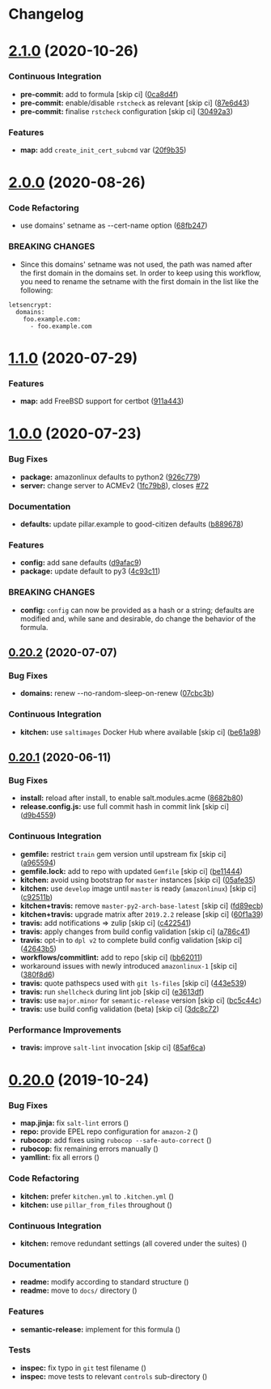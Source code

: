 # Changelog

# [2.1.0](https://github.com/saltstack-formulas/letsencrypt-formula/compare/v2.0.0...v2.1.0) (2020-10-26)


### Continuous Integration

* **pre-commit:** add to formula [skip ci] ([0ca8d4f](https://github.com/saltstack-formulas/letsencrypt-formula/commit/0ca8d4f92f721161a2b0de15e882fbf144e1f017))
* **pre-commit:** enable/disable `rstcheck` as relevant [skip ci] ([87e6d43](https://github.com/saltstack-formulas/letsencrypt-formula/commit/87e6d43da34943ae5435615939417b2c251394a9))
* **pre-commit:** finalise `rstcheck` configuration [skip ci] ([30492a3](https://github.com/saltstack-formulas/letsencrypt-formula/commit/30492a36a285baa428b7a3e894246998a5dce8c2))


### Features

* **map:** add `create_init_cert_subcmd` var ([20f9b35](https://github.com/saltstack-formulas/letsencrypt-formula/commit/20f9b35fda19a7bad7335283fc566836a7631ab1))

# [2.0.0](https://github.com/saltstack-formulas/letsencrypt-formula/compare/v1.1.0...v2.0.0) (2020-08-26)


### Code Refactoring

* use domains' setname as --cert-name option ([68fb247](https://github.com/saltstack-formulas/letsencrypt-formula/commit/68fb2475508fea71caf542f62be0e5ce3789e90e))


### BREAKING CHANGES

* Since this domains' setname was not used, the path was named
after the first domain in the domains set. In order to keep using this workflow,
you need to rename the setname with the first domain in the list like the
following:
```
letsencrypt:
  domains:
    foo.example.com:
      - foo.example.com
```

# [1.1.0](https://github.com/saltstack-formulas/letsencrypt-formula/compare/v1.0.0...v1.1.0) (2020-07-29)


### Features

* **map:** add FreeBSD support for certbot ([911a443](https://github.com/saltstack-formulas/letsencrypt-formula/commit/911a443070d601f30a0b43e6dc258fd00a7d70cb))

# [1.0.0](https://github.com/saltstack-formulas/letsencrypt-formula/compare/v0.20.2...v1.0.0) (2020-07-23)


### Bug Fixes

* **package:** amazonlinux defaults to python2 ([926c779](https://github.com/saltstack-formulas/letsencrypt-formula/commit/926c779d477e86ee99eeb435a7bca66b023cf594))
* **server:** change server to ACMEv2 ([1fc79b8](https://github.com/saltstack-formulas/letsencrypt-formula/commit/1fc79b858364d08621dcd2b606e6adf440d0d9f8)), closes [#72](https://github.com/saltstack-formulas/letsencrypt-formula/issues/72)


### Documentation

* **defaults:** update pillar.example to good-citizen defaults ([b889678](https://github.com/saltstack-formulas/letsencrypt-formula/commit/b889678880d89ca629e13551fbd31a5b447b8e16))


### Features

* **config:** add sane defaults ([d9afac9](https://github.com/saltstack-formulas/letsencrypt-formula/commit/d9afac941c17f57b97ca50e70cf78a21e60c39c5))
* **package:** update default to py3 ([4c93c11](https://github.com/saltstack-formulas/letsencrypt-formula/commit/4c93c119d2fd596bfd032598f8f4883ec999b748))


### BREAKING CHANGES

* **config:** `config` can now be provided as a hash or a string; defaults
are modified and, while sane and desirable, do change the behavior of the
formula.

## [0.20.2](https://github.com/saltstack-formulas/letsencrypt-formula/compare/v0.20.1...v0.20.2) (2020-07-07)


### Bug Fixes

* **domains:** renew --no-random-sleep-on-renew ([07cbc3b](https://github.com/saltstack-formulas/letsencrypt-formula/commit/07cbc3bf8877bbca9da067e9208ac7c05d651b00))


### Continuous Integration

* **kitchen:** use `saltimages` Docker Hub where available [skip ci] ([be61a98](https://github.com/saltstack-formulas/letsencrypt-formula/commit/be61a987832218a3b0036c33fec6ccab343b0d86))

## [0.20.1](https://github.com/saltstack-formulas/letsencrypt-formula/compare/v0.20.0...v0.20.1) (2020-06-11)


### Bug Fixes

* **install:** reload after install, to enable salt.modules.acme ([8682b80](https://github.com/saltstack-formulas/letsencrypt-formula/commit/8682b80593a23454a91919cae9c716ce56e4097f))
* **release.config.js:** use full commit hash in commit link [skip ci] ([d9b4559](https://github.com/saltstack-formulas/letsencrypt-formula/commit/d9b45596c629b398be89b4b63cd1af6f6b08404c))


### Continuous Integration

* **gemfile:** restrict `train` gem version until upstream fix [skip ci] ([a965594](https://github.com/saltstack-formulas/letsencrypt-formula/commit/a965594ec9f59ef9caed0a483ed7d40395fb7b5a))
* **gemfile.lock:** add to repo with updated `Gemfile` [skip ci] ([be11444](https://github.com/saltstack-formulas/letsencrypt-formula/commit/be114445aad0db88f0c54dd58fac39d2fafc72fa))
* **kitchen:** avoid using bootstrap for `master` instances [skip ci] ([05afe35](https://github.com/saltstack-formulas/letsencrypt-formula/commit/05afe358e12e828ba1a16c833933238272ff32d0))
* **kitchen:** use `develop` image until `master` is ready (`amazonlinux`) [skip ci] ([c92511b](https://github.com/saltstack-formulas/letsencrypt-formula/commit/c92511b105b8a3f7c27f79b98d60d562923ee2dd))
* **kitchen+travis:** remove `master-py2-arch-base-latest` [skip ci] ([fd89ecb](https://github.com/saltstack-formulas/letsencrypt-formula/commit/fd89ecb28cd4a825c5a7e9d81edbf56b98d6d22f))
* **kitchen+travis:** upgrade matrix after `2019.2.2` release [skip ci] ([60f1a39](https://github.com/saltstack-formulas/letsencrypt-formula/commit/60f1a39c56477b1b40ad3b113a297cad03068fc2))
* **travis:** add notifications => zulip [skip ci] ([c422541](https://github.com/saltstack-formulas/letsencrypt-formula/commit/c422541e4c7f0f4d2859e80ff2fcb94234ee3ac8))
* **travis:** apply changes from build config validation [skip ci] ([a786c41](https://github.com/saltstack-formulas/letsencrypt-formula/commit/a786c417e14059ccf228518ff6fa22dc91c145e4))
* **travis:** opt-in to `dpl v2` to complete build config validation [skip ci] ([42643b5](https://github.com/saltstack-formulas/letsencrypt-formula/commit/42643b52271600d4b270e16f2de8e53bb6f3a9f4))
* **workflows/commitlint:** add to repo [skip ci] ([bb62011](https://github.com/saltstack-formulas/letsencrypt-formula/commit/bb62011bea7553976f7c09049e4946610dc072dd))
* workaround issues with newly introduced `amazonlinux-1` [skip ci] ([380f8d6](https://github.com/saltstack-formulas/letsencrypt-formula/commit/380f8d633a197122162442228094d167989c4800))
* **travis:** quote pathspecs used with `git ls-files` [skip ci] ([443e539](https://github.com/saltstack-formulas/letsencrypt-formula/commit/443e539fc1f0eda9e3705dd6eef784088e49bc7e))
* **travis:** run `shellcheck` during lint job [skip ci] ([e3613df](https://github.com/saltstack-formulas/letsencrypt-formula/commit/e3613df1430959129920c04bdafcdec04f927309))
* **travis:** use `major.minor` for `semantic-release` version [skip ci] ([bc5c44c](https://github.com/saltstack-formulas/letsencrypt-formula/commit/bc5c44cfbef9287766e3ac2f5cd07a0ac8da8388))
* **travis:** use build config validation (beta) [skip ci] ([3dc8c72](https://github.com/saltstack-formulas/letsencrypt-formula/commit/3dc8c72c7287301682ccd35d2cb23b91418ead21))


### Performance Improvements

* **travis:** improve `salt-lint` invocation [skip ci] ([85af6ca](https://github.com/saltstack-formulas/letsencrypt-formula/commit/85af6ca4a9555635ce338851014f0dd6719b0482))

# [0.20.0](https://github.com/saltstack-formulas/letsencrypt-formula/compare/v0.19.1...v0.20.0) (2019-10-24)


### Bug Fixes

* **map.jinja:** fix `salt-lint` errors ([](https://github.com/saltstack-formulas/letsencrypt-formula/commit/55b3b31))
* **repo:** provide EPEL repo configuration for `amazon-2` ([](https://github.com/saltstack-formulas/letsencrypt-formula/commit/25196c8))
* **rubocop:** add fixes using `rubocop --safe-auto-correct` ([](https://github.com/saltstack-formulas/letsencrypt-formula/commit/94e8abe))
* **rubocop:** fix remaining errors manually ([](https://github.com/saltstack-formulas/letsencrypt-formula/commit/f313483))
* **yamllint:** fix all errors ([](https://github.com/saltstack-formulas/letsencrypt-formula/commit/9aaec41))


### Code Refactoring

* **kitchen:** prefer `kitchen.yml` to `.kitchen.yml` ([](https://github.com/saltstack-formulas/letsencrypt-formula/commit/950b95d))
* **kitchen:** use `pillar_from_files` throughout ([](https://github.com/saltstack-formulas/letsencrypt-formula/commit/65ee41d))


### Continuous Integration

* **kitchen:** remove redundant settings (all covered under the suites) ([](https://github.com/saltstack-formulas/letsencrypt-formula/commit/37a3a56))


### Documentation

* **readme:** modify according to standard structure ([](https://github.com/saltstack-formulas/letsencrypt-formula/commit/fcaa79c))
* **readme:** move to `docs/` directory ([](https://github.com/saltstack-formulas/letsencrypt-formula/commit/550b56d))


### Features

* **semantic-release:** implement for this formula ([](https://github.com/saltstack-formulas/letsencrypt-formula/commit/1a6c486))


### Tests

* **inspec:** fix typo in `git` test filename ([](https://github.com/saltstack-formulas/letsencrypt-formula/commit/83f1cac))
* **inspec:** move tests to relevant `controls` sub-directory ([](https://github.com/saltstack-formulas/letsencrypt-formula/commit/71bd8c1))
